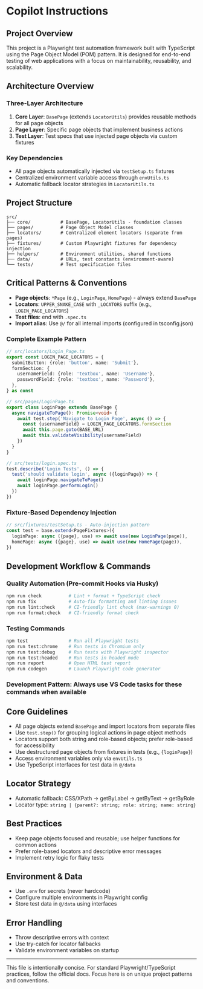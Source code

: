 # Copilot Instructions

## Project Overview

This project is a Playwright test automation framework built with TypeScript using the Page Object Model (POM) pattern. It is designed for end-to-end testing of web applications with a focus on maintainability, reusability, and scalability.

## Architecture Overview

### Three-Layer Architecture

1. **Core Layer**: `BasePage` (extends `LocatorUtils`) provides reusable methods for all page objects
2. **Page Layer**: Specific page objects that implement business actions
3. **Test Layer**: Test specs that use injected page objects via custom fixtures

### Key Dependencies

- All page objects automatically injected via `testSetup.ts` fixtures
- Centralized environment variable access through `envUtils.ts`
- Automatic fallback locator strategies in `LocatorUtils.ts`

## Project Structure

```
src/
├── core/           # BasePage, LocatorUtils - foundation classes
├── pages/          # Page Object Model classes
├── locators/       # Centralized element locators (separate from pages)
├── fixtures/       # Custom Playwright fixtures for dependency injection
├── helpers/        # Environment utilities, shared functions
├── data/           # URLs, test constants (environment-aware)
└── tests/          # Test specification files
```

## Critical Patterns & Conventions

- **Page objects**: `*Page` (e.g., `LoginPage`, `HomePage`) - always extend `BasePage`
- **Locators**: `UPPER_SNAKE_CASE` with `_LOCATORS` suffix (e.g., `LOGIN_PAGE_LOCATORS`)
- **Test files**: end with `.spec.ts`
- **Import alias**: Use `@/` for all internal imports (configured in tsconfig.json)

### Complete Example Pattern

```typescript
// src/locators/Login_Page.ts
export const LOGIN_PAGE_LOCATORS = {
  submitButton: {role: 'button', name: 'Submit'},
  formSection: {
    usernameField: {role: 'textbox', name: 'Username'},
    passwordField: {role: 'textbox', name: 'Password'},
  },
} as const

// src/pages/LoginPage.ts
export class LoginPage extends BasePage {
  async navigateToPage(): Promise<void> {
    await test.step('Navigate to Login Page', async () => {
      const {usernameField} = LOGIN_PAGE_LOCATORS.formSection
      await this.page.goto(BASE_URL)
      await this.validateVisibility(usernameField)
    })
  }
}

// src/tests/login.spec.ts
test.describe('Login Tests', () => {
  test('should validate login', async ({loginPage}) => {
    await loginPage.navigateToPage()
    await loginPage.performLogin()
  })
})
```

### Fixture-Based Dependency Injection

```typescript
// src/fixtures/testSetup.ts - Auto-injection pattern
const test = base.extend<PageFixtures>({
  loginPage: async ({page}, use) => await use(new LoginPage(page)),
  homePage: async ({page}, use) => await use(new HomePage(page)),
})
```

## Development Workflow & Commands

### Quality Automation (Pre-commit Hooks via Husky)

```bash
npm run check          # Lint + format + TypeScript check
npm run fix            # Auto-fix formatting and linting issues
npm run lint:check     # CI-friendly lint check (max-warnings 0)
npm run format:check   # CI-friendly format check
```

### Testing Commands

```bash
npm test               # Run all Playwright tests
npm run test:chrome    # Run tests in Chromium only
npm run test:debug     # Run tests with Playwright inspector
npm run test:headed    # Run tests in headed mode
npm run report         # Open HTML test report
npm run codegen        # Launch Playwright code generator
```

### Development Pattern: Always use VS Code tasks for these commands when available

## Core Guidelines

- All page objects extend `BasePage` and import locators from separate files
- Use `test.step()` for grouping logical actions in page object methods
- Locators support both string and role-based objects; prefer role-based for accessibility
- Use destructured page objects from fixtures in tests (e.g., `{loginPage}`)
- Access environment variables only via `envUtils.ts`
- Use TypeScript interfaces for test data in `@/data`

## Locator Strategy

- Automatic fallback: CSS/XPath → getByLabel → getByText → getByRole
- Locator type: `string | {parent?: string; role: string; name: string}`

## Best Practices

- Keep page objects focused and reusable; use helper functions for common actions
- Prefer role-based locators and descriptive error messages
- Implement retry logic for flaky tests

## Environment & Data

- Use `.env` for secrets (never hardcode)
- Configure multiple environments in Playwright config
- Store test data in `@/data` using interfaces

## Error Handling

- Throw descriptive errors with context
- Use try-catch for locator fallbacks
- Validate environment variables on startup

---

This file is intentionally concise. For standard Playwright/TypeScript practices, follow the official docs. Focus here is on unique project patterns and conventions.
